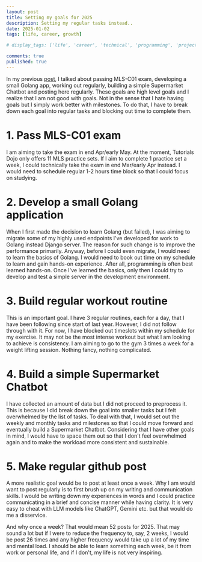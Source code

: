 ```yaml
---
layout: post
title: Setting my goals for 2025
description: Setting my regular tasks instead..
date: 2025-01-02
tags: [life, career, growth]

# display_tags: ['life', 'career', 'technical', 'programming', 'project', 'AWS', 'growth']

comments: true
published: true
---
```

In my previous [post](https://brandonyongys.github.io/blog/2024/year-end-review/), I talked about passing MLS-C01 exam, developing a small Golang app, working out regularly, building a simple Supermarket Chatbot and posting here regularly. These goals are high level goals and I realize that I am not good with goals. Not in the sense that I hate having goals but I simply work better with milestones. To do that, I have to break down each goal into regular tasks and blocking out time to complete them.

# 1. Pass MLS-C01 exam

I am aiming to take the exam in end Apr/early May. At the moment, Tutorials Dojo only offers 11 MLS practice sets. If I aim to complete 1 practice set a week, I could technically take the exam in end Mar/early Apr instead. I would need to schedule regular 1-2 hours time block so that I could focus on studying.

# 2. Develop a small Golang application

When I first made the decision to learn Golang (but failed), I was aiming to migrate some of my highly used endpoints I've developed for work to Golang instead Django server. The reason for such change is to improve the performance primarily. Anyway, before I could even migrate, I would need to learn the basics of Golang. I would need to book out time on my schedule to learn and gain hands-on experience. After all, programming is often best learned hands-on. Once I've learned the basics, only then I could try to develop and test a simple server in the development environment. 

# 3. Build regular workout routine

This is an important goal. I have 3 regular routines, each for a day, that I have been following since start of last year. However, I did not follow through with it. For now, I have blocked out timeslots within my schedule for my exercise. It may not be the most intense workout but what I am looking to achieve is consistency. I am aiming to go to the gym 3 times a week for a weight lifting session. Nothing fancy, nothing complicated. 


# 4. Build a simple Supermarket Chatbot

I have collected an amount of data but I did not proceed to preprocess it. This is because I did break down the goal into smaller tasks but I felt overwhelmed by the list of tasks. To deal with that, I would set out the weekly and monthly tasks and milestones so that I could move forward and eventually build a Supermarket Chatbot. Considering that I have other goals in mind, I would have to space them out so that I don't feel overwhelmed again and to make the workload more consistent and sustainable.

# 5. Make regular github post

A more realistic goal would be to post at least once a week. Why I am would want to post regularly is to first brush up on my writing and communication skills. I would be writing down my experiences in words and I could practice communicating in a brief and concise manner while having clarity. It is very easy to cheat with LLM models like ChatGPT, Gemini etc. but that would do me a disservice.

And why once a week? That would mean 52 posts for 2025. That may sound a lot but if I were to reduce the frequency to, say, 2 weeks, I would be post 26 times and any higher frequency would take up a lot of my time and mental load. I should be able to learn something each week, be it from work or personal life, and if I don't, my life is not very inspiring.